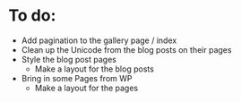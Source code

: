 # To do:

- Add pagination to the gallery page / index
- Clean up the Unicode from the blog posts on their pages
- Style the blog post pages
    - Make a layout for the blog posts
- Bring in some Pages from WP
    - Make a layout for the pages